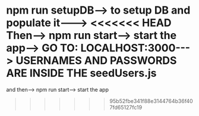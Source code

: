 npm run setupDB--> to setup DB and populate it--->
<<<<<<< HEAD
Then--> npm run start--> start the app-->
GO TO: LOCALHOST:3000--->
USERNAMES AND PASSWORDS ARE INSIDE THE seedUsers.js
=======
and then-->
npm run start--> start the app
>>>>>>> 95b52fbe341f88e3144764b36f407fd65127fc19
